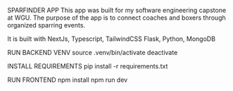 SPARFINDER APP
This app was built for my software engineering capstone at WGU.
The purpose of the app is to connect coaches and boxers through organized sparring events.

It is built with
NextJs, Typescript, TailwindCSS
Flask, Python, MongoDB

RUN BACKEND VENV
source .venv/bin/activate
deactivate

INSTALL REQUIREMENTS
pip install -r requirements.txt

RUN FRONTEND
npm install
npm run dev
